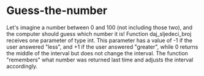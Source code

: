 # Guess-the-number
Let's imagine a number between 0 and 100 (not including those two), and the computer should guess which number it is!
Function daj_sljedeci_broj receives one parameter of type int. This parameter has a value of -1 if the user answered 
"less", and +1 if the user answered "greater", while 0 returns the middle of the interval but does not change the interval. 
The function "remembers" what number was returned last time and adjusts the interval accordingly.

